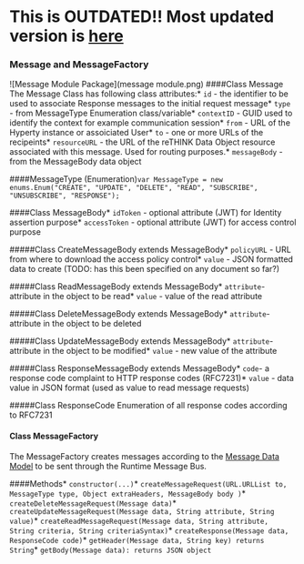 **This is OUTDATED!! Most updated version is [here](https://github.com/reTHINK-project/dev-service-framework/tree/d3.2-working-docs/docs/specs/service-framework)**
===================================================================================================================================================================

### Message and MessageFactory

![Message Module Package](message module.png) ####Class Message The Message Class has following class attributes:* `id` - the identifier to be used to associate Response messages to the initial request message* `type` - from MessageType Enumeration class/variable* `contextID` - GUID used to identify the context for example communication session* `from` - URL of the Hyperty instance or assoiciated User* `to` - one or more URLs of the recipeints* `resourceURL` - the URL of the reTHINK Data Object resource associated with this message. Used for routing purposes.* `messageBody` - from the MessageBody data object

####MessageType (Enumeration)`
var MessageType = new enums.Enum("CREATE", "UPDATE", "DELETE", "READ", "SUBSCRIBE", "UNSUBSCRIBE", "RESPONSE");
`

####Class MessageBody* `idToken` - optional attribute (JWT) for Identity assertion purpose* `accessToken` - optional attribute (JWT) for access control purpose

#####Class CreateMessageBody extends MessageBody* `policyURL` - URL from where to download the access policy control* `value` - JSON formatted data to create (TODO: has this been specified on any document so far?)

#####Class ReadMessageBody extends MessageBody* `attribute`- attribute in the object to be read* `value` - value of the read attribute

#####Class DeleteMessageBody extends MessageBody* `attribute`- attribute in the object to be deleted

#####Class UpdateMessageBody extends MessageBody* `attribute`- attribute in the object to be modified* `value` - new value of the attribute

#####Class ResponseMessageBody extends MessageBody* `code`- a response code complaint to HTTP response codes (RFC7231)* `value` - data value in JSON format (used as value to read message requests)

#####Class ResponseCode Enumeration of all response codes according to RFC7231

#### Class MessageFactory

The MessageFactory creates messages according to the [Message Data Model](https://github.com/reTHINK-project/architecture/tree/master/docs/datamodel/message) to be sent through the Runtime Message Bus.

####Methods* `constructor(...)`* `createMessageRequest(URL.URLList to, MessageType type, Object extraHeaders, MessageBody body )`* `createDeleteMessageRequest(Message data)`* `createUpdateMessageRequest(Message data, String attribute, String value)`* `createReadMessageRequest(Message data, String attribute, String criteria, String criteriaSyntax)`* `createResponse(Message data, ResponseCode code)`* `getHeader(Message data, String key) returns String`* `getBody(Message data): returns JSON object`
